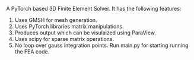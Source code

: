 A PyTorch based 3D Finite Element Solver. It has the following features:
  1. Uses GMSH for mesh generation.
  2. Uses PyTorch libraries matrix manipulations.
  3. Produces output which can be visulaized using ParaView.
  4. Uses scipy for sparse matrix operations.
  5. No loop over gauss integration points.
 Run main.py for starting running the FEA code. 
